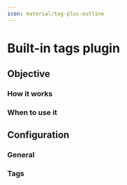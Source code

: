 ```yaml
---
icon: material/tag-plus-outline
---
```


# Built-in tags plugin

## Objective

### How it works
### When to use it

## Configuration

### General

#### <!-- md:setting config.enabled -->

### Tags

#### <!-- md:setting config.tags_file -->
#### <!-- md:setting config.tags_extra_files -->
#### <!-- md:setting config.tags_slugify -->
#### <!-- md:setting config.tags_slugify_separator -->
#### <!-- md:setting config.tags_compare -->
#### <!-- md:setting config.tags_compare_reverse -->
#### <!-- md:setting config.tags_pages_compare -->
#### <!-- md:setting config.tags_pages_compare_reverse -->
#### <!-- md:setting config.tags_allowed -->
